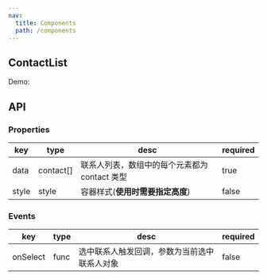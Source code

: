 ```yaml
---
nav:
  title: Components
  path: /components
---
```


## ContactList

Demo:

<code src="../../demo/DemoContactList.tsx"></code>

## API

### Properties

| key   | type      | desc                                          | required |
| ----- | --------- | --------------------------------------------- | -------- |
| data  | contact[] | 联系人列表，数组中的每个元素都为 contact 类型 | true     |
| style | style     | 容器样式(**使用时需要指定高度**)              | false    |

### Events

| key      | type | desc                                         | required |
| -------- | ---- | -------------------------------------------- | -------- |
| onSelect | func | 选中联系人触发回调，参数为当前选中联系人对象 | false    |
